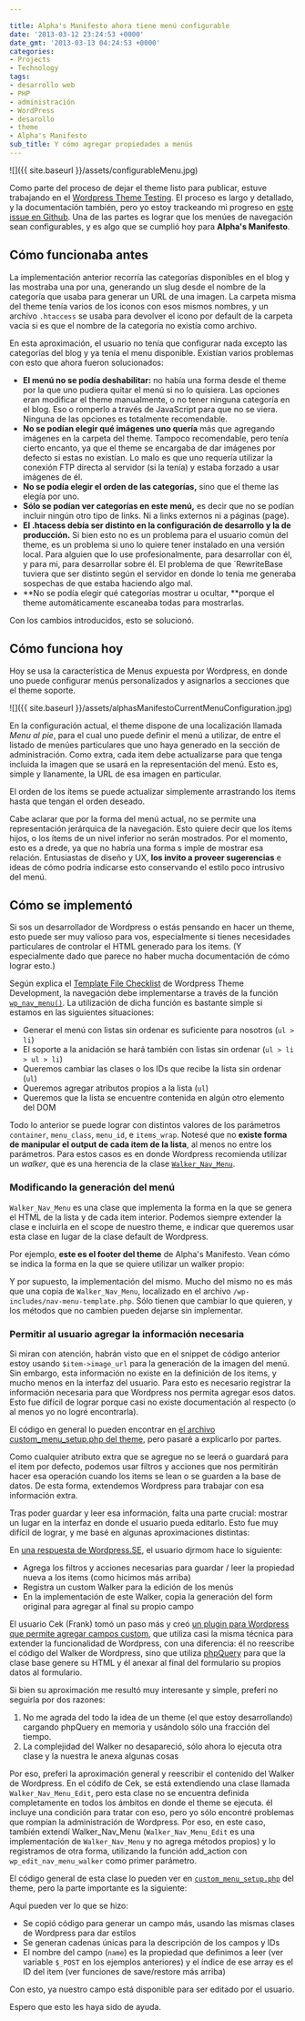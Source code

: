 ```yaml
---

title: Alpha's Manifesto ahora tiene menú configurable
date: '2013-03-12 23:24:53 +0000'
date_gmt: '2013-03-13 04:24:53 +0000'
categories:
- Projects
- Technology
tags:
- desarrollo web
- PHP
- administración
- WordPress
- desarollo
- theme
- Alpha's Manifesto
sub_title: Y cómo agregar propiedades a menús
---
```


![]({{ site.baseurl }}/assets/configurableMenu.jpg)

Como parte del proceso de dejar el theme listo para publicar, estuve trabajando en el <a title="Theme Testing Process, de Wordpress Codex" href="http://codex.wordpress.org/Theme_Development#Theme_Testing_Process">Wordpress Theme Testing</a>. El proceso es largo y detallado, y la documentación también, pero yo estoy trackeando mi progreso en <a title="Setup Wordpress Theme Testing" href="https://github.com/AlphaGit/alphasmanifesto/issues/10">este issue en Github</a>. Una de las partes es lograr que los menúes de navegación sean configurables, y es algo que se cumplió hoy para **Alpha's Manifesto**.

<!--more-->

## Cómo funcionaba antes

La implementación anterior recorría las categorías disponibles en el blog y las mostraba una por una, generando un slug desde el nombre de la categoría que usaba para generar un URL de una imagen. La carpeta misma del theme tenía varios de los iconos con esos mismos nombres, y un archivo `.htaccess` se usaba para devolver el icono por default de la carpeta vacía si es que el nombre de la categoría no existía como archivo.

En esta aproximación, el usuario no tenía que configurar nada excepto las categorías del blog y ya tenía el menu disponible. Existían varios problemas con esto que ahora fueron solucionados:

- **El menú no se podía deshabilitar:** no había una forma desde el theme por la que uno pudiera quitar el menú si no lo quisiera. Las opciones eran modificar el theme manualmente, o no tener ninguna categoría en el blog. Eso o romperlo a través de JavaScript para que no se viera. Ninguna de las opciones es totalmente recomendable.
- **No se podían elegir qué imágenes uno quería** más que agregando imágenes en la carpeta del theme. Tampoco recomendable, pero tenía cierto encanto, ya que el theme se encargaba de dar imágenes por defecto si estas no existían. Lo malo es que uno requería utilizar la conexión FTP directa al servidor (si la tenía) y estaba forzado a usar imágenes de él.
- **No se podía elegir el orden de las categorías,** sino que el theme las elegía por uno.
- **Sólo se podían ver categorías en este menú,** es decir que no se podían incluir ningún otro tipo de links. Ni a links externos ni a páginas (page).
- **El .htacess debía ser distinto en la configuración de desarrollo y la de producción.** Si bien esto no es un problema para el usuario común del theme, es un problema si uno lo quiere tener instalado en una versión local. Para alguien que lo use profesionalmente, para desarrollar con él, y para mi, para desarrollar sobre él. El problema de que `RewriteBase</span> tuviera que ser distinto según el servidor en donde lo tenía me generaba sospechas de que estaba haciendo algo mal.
- **No se podía elegir qué categorías mostrar u ocultar, **porque el theme automáticamente escaneaba todas para mostrarlas.

Con los cambios introducidos, esto se solucionó.

## Cómo funciona hoy

Hoy se usa la característica de Menus expuesta por Wordpress, en donde uno puede configurar menús personalizados y asignarlos a secciones que el theme soporte.

![]({{ site.baseurl }}/assets/alphasManifestoCurrentMenuConfiguration.jpg)

En la configuración actual, el theme dispone de una localización llamada _Menu al pie_, para el cual uno puede definir el menú a utilizar, de entre el listado de menúes particulares que uno haya generado en la sección de administración. Como extra, cada item debe actualizarse para que tenga incluida la imagen que se usará en la representación del menú. Esto es, simple y llanamente, la URL de esa imagen en particular.

El orden de los ítems se puede actualizar simplemente arrastrando los items hasta que tengan el orden deseado.

Cabe aclarar que por la forma del menú actual, no se permite una representación jerárquica de la navegación. Esto quiere decir que los ítems hijos, o los ítems de un nivel inferior no serán mostrados. Por el momento, esto es a drede, ya que no habría una forma s imple de mostrar esa relación. Entusiastas de diseño y UX, **los invito a proveer sugerencias** e ideas de cómo podría indicarse esto conservando el estilo poco intrusivo del menú.

## Cómo se implementó

Si sos un desarrollador de Wordpress o estás pensando en hacer un theme, esto puede ser muy valioso para vos, especialmente si tienes necesidades particulares de controlar el HTML generado para los items. (Y especialmente dado que parece no haber mucha documentación de cómo lograr esto.)

Según explica el [Template File Checklist](http://codex.wordpress.org/Theme_Development#Template_File_Checklist) de Wordpress Theme Development, la navegación debe implementarse a través de la función [`wp_nav_menu()`](http://codex.wordpress.org/Function_Reference/wp_nav_menu). La utilización de dicha función es bastante simple si estamos en las siguientes situaciones:

- Generar el menú con listas sin ordenar es suficiente para nosotros (`ul > li`)
- El soporte a la anidación se hará también con listas sin ordenar (`ul > li > ul > li`)
- Queremos cambiar las clases o los IDs que recibe la lista sin ordenar (`ul`)
- Queremos agregar atributos propios a la lista (`ul`)
- Queremos que la lista se encuentre contenida en algún otro elemento del DOM

Todo lo anterior se puede lograr con distintos valores de los parámetros `container`, `menu_class`, `menu_id`, e `items_wrap`. Notesé que no **existe forma de manipular el output de cada item de la lista**, al menos no entre los parámetros. Para estos casos es en donde Wordpress recomienda utilizar un _walker_, que es una herencia de la clase [`Walker_Nav_Menu`](http://phpdoc.wordpress.org/trunk/WordPress/Nav_Menus/Walker_Nav_Menu.html).

### Modificando la generación del menú

`Walker_Nav_Menu` es una clase que implementa la forma en la que se genera el HTML de la lista y de cada item interior. Podemos siempre extender la clase e incluirla en el scope de nuestro theme, e indicar que queremos usar esta clase en lugar de la clase default de Wordpress.

Por ejemplo, **este es el footer del theme** de Alpha's Manifesto. Vean cómo se indica la forma en la que se quiere utilizar un walker propio:

<script src="https://gist.github.com/AlphaGit/5149170.js"></script>

Y por supuesto, la implementación del mismo. Mucho del mismo no es más que una copia de `Walker_Nav_Menu`, localizado en el archivo `/wp-includes/nav-menu-template.php`. Sólo tienen que cambiar lo que quieren, y los métodos que no cambien pueden dejarse sin implementar.

<script src="https://gist.github.com/AlphaGit/5149182.js"></script>

### Permitir al usuario agregar la información necesaria

Si miran con atención, habrán visto que en el snippet de código anterior estoy usando `$item->image_url` para la generación de la imagen del menú. Sin embargo, esta información no existe en la definición de los items, y mucho menos en la interfaz del usuario. Para esto es necesario registrar la información necesaria para que Wordpress nos permita agregar esos datos. Esto fue difícil de lograr porque casi no existe documentación al respecto (o al menos yo no logré encontrarla).

El código en general lo pueden encontrar en [el archivo custom_menu_setup.php del theme](https://github.com/AlphaGit/alphasmanifesto/blob/8517782b4b4bfeeedbb5aa684bc690540d9ab479/custom_menu_setup.php), pero pasaré a explicarlo por partes.

Como cualquier atributo extra que se agregue no se leerá o guardará para el item por defecto, podemos usar filtros y acciones que nos permitirán hacer esa operación cuando los items se lean o se guarden a la base de datos. De esta forma, extendemos Wordpress para trabajar con esa información extra.

<script src="https://gist.github.com/AlphaGit/5149216.js"></script>

Tras poder guardar y leer esa información, falta una parte crucial: mostrar un lugar en la interfaz en donde el usuario pueda editarlo. Esto fue muy difícil de lograr, y me basé en algunas aproximaciones distintas:

En <a title="How to add a custom field in the advanced menu properties?" href="http://wordpress.stackexchange.com/a/33495/28848">una respuesta de Wordpress.SE</a>, el usuario djrmom hace lo siguiente:

- Agrega los filtros y acciones necesarias para guardar / leer la propiedad nueva a los items (como hicimos más arriba)
- Registra un custom Walker para la edición de los menús
- En la implementación de este Walker, copia la generación del form original para agregar al final su propio campo

El usuario Cek (Frank) tomó un paso más y creó <a title="Wordpress Menu Item Meta Fields" href="http://changeset.hr/blog/code/wordpress-menu-item-meta-fields">un plugin para Wordpress que permite agregar campos custom</a>, que utiliza casi la misma técnica para extender la funcionalidad de Wordpress, con una diferencia: él no reescribe el código del Walker de Wordpress, sino que utiliza [phpQuery](https://code.google.com/p/phpquery/) para que la clase base genere su HTML y él anexar al final del formulario su propios datos al formulario.

Si bien su aproximación me resultó muy interesante y simple, preferí no seguirla por dos razones:

1. No me agrada del todo la idea de un theme (el que estoy desarrollando) cargando phpQuery en memoria y usándolo sólo una fracción del tiempo.
1. La complejidad del Walker no desapareció, sólo ahora lo ejecuta otra clase y la nuestra le anexa algunas cosas

Por eso, preferí la aproximación general y reescribir el contenido del Walker de Wordpress. En el códifo de Cek, se está extendiendo una clase llamada `Walker_Nav_Menu_Edit`, pero esta clase no se encuentra definida completamente en todos los ámbitos en donde el theme se ejecuta. él incluye una condición para tratar con eso, pero yo sólo encontré problemas que rompían la administración de Wordpress. Por eso, en este caso, también extendí Walker_Nav_Menu (`Walker_Nav_Menu_Edit` es una implementación de `Walker_Nav_Menu` y no agrega métodos propios) y lo registramos de otra forma, utilizando la función add_action con `wp_edit_nav_menu_walker` como primer parámetro.

El código general de esta clase lo pueden ver en [`custom_menu_setup.php`](https://github.com/AlphaGit/alphasmanifesto/blob/master/custom_menu_setup.php) del theme, pero la parte importante es la siguiente:

<script src="https://gist.github.com/AlphaGit/5149321.js"></script>

Aquí pueden ver lo que se hizo:

- Se copió código para generar un campo más, usando las mismas clases de Wordpress para dar estilos
- Se generan cadenas únicas para la descripción de los campos y IDs
- El nombre del campo (`name`) es la propiedad que definimos a leer (ver variable `$_POST` en los ejemplos anteriores) y el índice de ese array es el ID del item (ver funciones de save/restore más arriba)

Con esto, ya nuestro campo está disponible para ser editado por el usuario.

Espero que esto les haya sido de ayuda.

